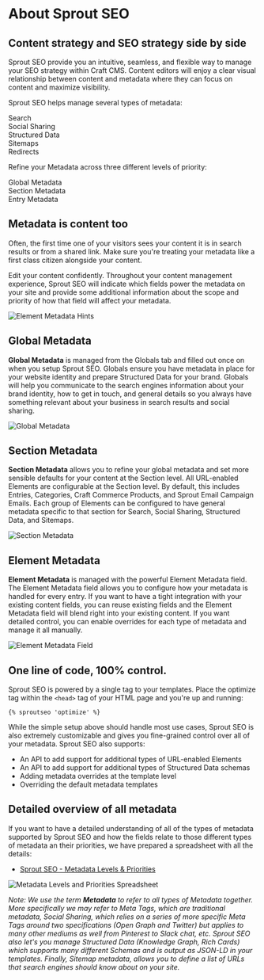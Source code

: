 # About Sprout SEO

## Content strategy and SEO strategy side by side

Sprout SEO provide you an intuitive, seamless, and flexible way to manage your SEO strategy within Craft CMS. Content editors will enjoy a clear visual relationship between content and metadata where they can focus on content and maximize visibility.

Sprout SEO helps manage several types of metadata:

<i class="fa fa-search fa-fw update-improved"></i> Search<br>
<i class="fa fa-share fa-fw update-improved"></i> Social Sharing<br>
<i class="fa fa-puzzle-piece fa-fw update-improved"></i> Structured Data<br>
<i class="fa fa-sitemap fa-fw update-improved"></i> Sitemaps<br>
<i class="fa fa-arrow-circle-right fa-fw update-improved"></i> Redirects<br>

Refine your Metadata across three different levels of priority:

<i class="fa fa-globe fa-fw update-improved"></i> Global Metadata<br>
<i class="fa fa-files-o fa-fw update-improved"></i> Section Metadata<br>
<i class="fa fa-file-o fa-fw update-improved"></i> Entry Metadata<br>

## Metadata is content too

Often, the first time one of your visitors sees your content it is in search results or from a shared link. Make sure you're treating your metadata like a first class citizen alongside your content. 

Edit your content confidently. Throughout your content management experience, Sprout SEO will indicate which fields power the metadata on your site and provide some additional information about the scope and priority of how that field will affect your metadata.

![Element Metadata Hints]({asset:2578:url})

## Global Metadata

**Global Metadata** is managed from the Globals tab and filled out once on when you setup Sprout SEO. Globals ensure you have metadata in place for your website identity and prepare Structured Data for your brand. Globals will help you communicate to the search engines information about your brand identity, how to get in touch, and general details so you always have something relevant about your business in search results and social sharing.

![Global Metadata]({asset:2581:url})

## Section Metadata

**Section Metadata** allows you to refine your global metadata and set more sensible defaults for your content at the Section level. All URL-enabled Elements are configurable at the Section level. By default, this includes Entries, Categories, Craft Commerce Products, and Sprout Email Campaign Emails. Each group of Elements can be configured to have general metadata specific to that section for Search, Social Sharing, Structured Data, and Sitemaps.

![Section Metadata]({asset:2576:url})

## Element Metadata

**Element Metadata** is managed with the powerful Element Metadata field. The Element Metadata field allows you to configure how your metadata is handled for every entry. If you want to have a tight integration with your existing content fields, you can reuse existing fields and the Element Metadata field will blend right into your existing content. If you want detailed control, you can enable overrides for each type of metadata and manage it all manually.

![Element Metadata Field]({asset:2577:url})



## One line of code, 100% control.

Sprout SEO is powered by a single tag to your templates. Place the optimize tag within the `<head>` tag of your HTML page and you're up and running:

``` twig
{% sproutseo 'optimize' %}
```

While the simple setup above should handle most use cases, Sprout SEO is also extremely customizable and gives you fine-grained control over all of your metadata. Sprout SEO also supports:

- An API to add support for additional types of URL-enabled Elements
- An API to add support for additional types of Structured Data schemas
- Adding metadata overrides at the template level
- Overriding the default metadata templates

## Detailed overview of all metadata

If you want to have a detailed understanding of all of the types of metadata supported by Sprout SEO and how the fields relate to those different types of metadata an their priorities, we have prepared a spreadsheet with all the details:

- [Sprout SEO - Metadata Levels & Priorities](https://docs.google.com/spreadsheets/d/1OWvJVPkxdiqiemT2AMX76yPacLfi3aBuyRhgRy4_NIU/edit?usp=sharing)

![Metadata Levels and Priorities Spreadsheet]({asset:2607:url})

_Note: We use the term **Metadata** to refer to all types of Metadata together. More specifically we may refer to Meta Tags, which are traditional metadata, Social Sharing, which relies on a series of more specific Meta Tags around two specifications (Open Graph and Twitter) but applies to many other mediums as well from Pinterest to Slack chat, etc. Sprout SEO also let's you manage Structured Data (Knowledge Graph, Rich Cards) which supports many different Schemas and is output as JSON-LD in your templates. Finally, Sitemap metadata, allows you to define a list of URLs that search engines should know about on your site._